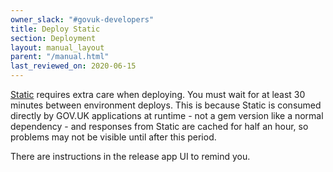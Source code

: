 ```yaml
---
owner_slack: "#govuk-developers"
title: Deploy Static
section: Deployment
layout: manual_layout
parent: "/manual.html"
last_reviewed_on: 2020-06-15
---
```


[Static](https://github.com/alphagov/static) requires extra care when deploying.
You must wait for at least 30 minutes between environment deploys. This is
because Static is consumed directly by GOV.UK applications at runtime - not a
gem version like a normal dependency - and responses from Static are cached for
half an hour, so problems may not be visible until after this period.

There are instructions in the release app UI to remind you.
